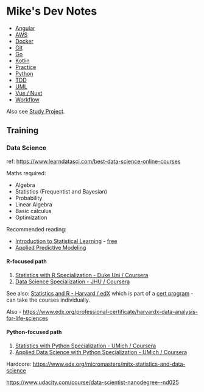 # Mike's Dev Notes

- [Angular](./angular/)
- [AWS](./aws/)
- [Docker](./docker/)
- [Git](./git/)
- [Go](./go/)
- [Kotlin](./kotlin/)
- [Practice](./practice/)
- [Python](./python/)
- [TDD](./tdd/)
- [UML](./uml/)
- [Vue / Nuxt](./vue/)
- [Workflow](./workflow/)

Also see [Study Project](https://github.com/mikedonnici/dev/projects/1).


## Training

### Data Science

ref: https://www.learndatasci.com/best-data-science-online-courses

Maths required:

- Algebra
- Statistics (Frequentist and Bayesian)
- Probability
- Linear Algebra
- Basic calculus
- Optimization

Recommended reading:

- [Introduction to Statistical Learning](https://www.learndatasci.com/out/amazon-introduction-statistical-learning/) - [free](https://web.stanford.edu/~hastie/Papers/ESLII.pdf)
- [Applied Predictive Modeling](https://www.learndatasci.com/out/amazon-applied-predictive-modeling/)


#### R-focused path

1. [Statistics with R Specialization - Duke Uni / Coursera](https://www.coursera.org/specializations/statistics)
2. [Data Science Specialization - JHU / Coursera](https://www.coursera.org/specializations/jhu-data-science)

See also: [Statistics and R - Harvard / edX](https://www.edx.org/course/statistics-and-r) which is part 
of a [cert program](https://www.edx.org/professional-certificate/harvardx-data-science) - can take the courses individually. 

Also - https://www.edx.org/professional-certificate/harvardx-data-analysis-for-life-sciences



#### Python-focused path

1. [Statistics with Python Specialization - UMich / Coursera](https://www.coursera.org/specializations/statistics-with-python)
2. [Applied Data Science with Python Specialization - UMich / Coursera](https://www.coursera.org/specializations/data-science-python)


Hardcore: https://www.edx.org/micromasters/mitx-statistics-and-data-science 

https://www.udacity.com/course/data-scientist-nanodegree--nd025





